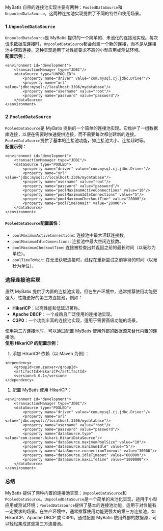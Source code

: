 MyBatis 自带的连接池实现主要有两种：`PooledDataSource`和`UnpooledDataSource`。这两种连接池实现提供了不同的特性和使用场景。
### 1.`UnpooledDataSource`
`UnpooledDataSource`是 MyBatis 提供的一个简单的、未池化的连接池实现。每次请求数据库连接时，`UnpooledDataSource`都会创建一个新的连接，而不是从连接池中获取连接。这种实现适用于对性能要求不高的小型应用或测试环境。<br />**配置示例：**
```
<environment id="development">
    <transactionManager type="JDBC"/>
    <dataSource type="UNPOOLED">
        <property name="driver" value="com.mysql.cj.jdbc.Driver"/>
        <property name="url" value="jdbc:mysql://localhost:3306/mydatabase"/>
        <property name="username" value="root"/>
        <property name="password" value="password"/>
    </dataSource>
</environment>
```
### 2.`PooledDataSource`
`PooledDataSource`是 MyBatis 提供的一个简单的连接池实现。它维护了一组数据库连接，以便在需要时快速提供连接，而不需要每次都创建新的连接。`PooledDataSource`提供了基本的连接池功能，如连接池大小、连接超时等。<br />**配置示例：**
```
<environment id="development">
    <transactionManager type="JDBC"/>
    <dataSource type="POOLED">
        <property name="driver" value="com.mysql.cj.jdbc.Driver"/>
        <property name="url" value="jdbc:mysql://localhost:3306/mydatabase"/>
        <property name="username" value="root"/>
        <property name="password" value="password"/>
        <property name="poolMaximumActiveConnections" value="10"/>
        <property name="poolMaximumIdleConnections" value="5"/>
        <property name="poolMaximumCheckoutTime" value="20000"/>
        <property name="poolTimeToWait" value="20000"/>
    </dataSource>
</environment>
```
#### `PooledDataSource`配置属性：

- `poolMaximumActiveConnections`: 连接池中最大活跃连接数。
- `poolMaximumIdleConnections`: 连接池中最大空闲连接数。
- `poolMaximumCheckoutTime`: 连接被检查出并返回之前的最长时间（以毫秒为单位）。
- `poolTimeToWait`: 在无法获取连接时，线程在重新尝试之前等待的时间（以毫秒为单位）。
### 选择连接池实现
虽然 MyBatis 提供了内置的连接池实现，但在生产环境中，通常推荐使用功能更强大、性能更好的第三方连接池，例如：

- **HikariCP**：以高性能和低延迟著称。
- **Apache DBCP**：一个成熟且广泛使用的连接池实现。
- **C3P0**：一个功能丰富的连接池实现，适用于需要高级功能的场景。

使用第三方连接池时，可以通过配置 MyBatis 使用外部的数据源来替代内置的连接池。<br />**使用 HikariCP 的配置示例：**

1. 添加 HikariCP 依赖（以 Maven 为例）：
```
<dependency>
    <groupId>com.zaxxer</groupId>
    <artifactId>HikariCP</artifactId>
    <version>5.0.1</version>
</dependency>
```

1. 配置 MyBatis 使用 HikariCP：
```
<environment id="development">
    <transactionManager type="JDBC"/>
    <dataSource type="POOLED">
        <property name="driver" value="com.mysql.cj.jdbc.Driver"/>
        <property name="url" value="jdbc:mysql://localhost:3306/mydatabase"/>
        <property name="username" value="root"/>
        <property name="password" value="password"/>
        <property name="dataSource.type" value="com.zaxxer.hikari.HikariDataSource"/>
        <property name="dataSource.maximumPoolSize" value="10"/>
        <property name="dataSource.minimumIdle" value="5"/>
        <property name="dataSource.connectionTimeout" value="30000"/>
        <property name="dataSource.idleTimeout" value="600000"/>
        <property name="dataSource.maxLifetime" value="1800000"/>
    </dataSource>
</environment>
```
### 总结
MyBatis 提供了两种内置的连接池实现：`UnpooledDataSource`和`PooledDataSource`。`UnpooledDataSource`是一个简单的未池化实现，适用于小型应用或测试环境；`PooledDataSource`提供了基本的连接池功能，适用于对性能有一定要求的场景。在生产环境中，通常推荐使用功能更强大的第三方连接池，如 HikariCP、Apache DBCP 或 C3P0。通过配置 MyBatis 使用外部的数据源，可以轻松集成这些第三方连接池。

